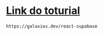 # [Link do toturial](https://galaxies.dev/react-supabase)
```
https://galaxies.dev/react-supabase
```

